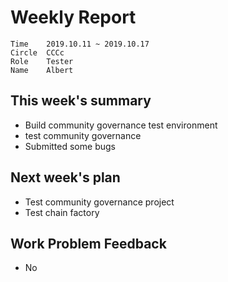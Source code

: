 # Weekly Report 
```
Time	2019.10.11 ~ 2019.10.17
Circle	CCCc
Role	Tester
Name	Albert
```
## This week's summary
- Build  community governance test environment
- test community governance
- Submitted some bugs  


## Next week's plan

- Test community governance project
- Test chain factory


## Work Problem Feedback 
- No 


